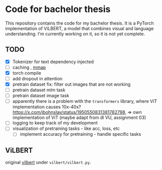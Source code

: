# Code for bachelor thesis

This repository contains the code for my bachelor thesis. It is a PyTorch implementation of ViLBERT, a model that combines visual and language understanding.
I'm currently working on it, so it is not yet complete. 


## TODO
- [x] Tokenizer for text dependency injected
- [ ] caching , [mmap](https://github.com/DACUS1995/pytorch-mmap-dataset/blob/main/pytorch_mmap_dataset/dataset.py)
- [x] torch compile
- [ ] add dropout in attention
- [x] pretrain dataset fix: filter out images that are not working
- [ ] pretrain dataset mlm task
- [ ] pretrain dataset image task
- [ ] apparently there is a problem with the `transformers` library, where ViT implementation causes 10x-40x? https://x.com/jbohnslav/status/1950550831381782798, => own implementation of ViT (maybe adapt from dl VU, assignment 03)
- [ ] logging to keep track of my development
- [ ] visualization of pretraining tasks - like acc, loss, etc
    - [ ] implement accuracy for pretraining - handle specific tasks

## ViLBERT
original [vilbert](https://github.com/facebookresearch/vilbert-multi-task) under `vilbert/vilbert.py`.
